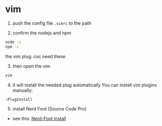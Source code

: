 # vim

1. push the config file `.vimrc` to the path

2. confirm the nodejs and npm
```sh
node -v
npm -v
```
the vim plug: coc need these

3. then open the vim
```sh
vim
```

4. it will install the needed plug automatically
You can install vim plugins manually:
```vim
:PlugInstall
```

5. install Nerd Font (Source Code Pro)

- see this: [Nerd-Font install](./Documents/nerdfont.md)

